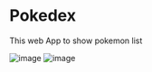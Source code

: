 # Pokedex

This web App to show pokemon list

![image](https://github.com/DafaZakhulhaq27/pokedex/assets/25057235/e97bbcee-9b79-4bcc-89c6-a1ca4ba71e08)
![image](https://github.com/DafaZakhulhaq27/pokedex/assets/25057235/fd718dad-7b65-45fe-9ae9-6dbd5f91b38a)
